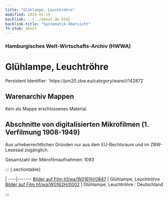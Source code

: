 ```yaml
---
title: "Glühlampe, Leuchtröhre"
modified: 2024-01-19
backlink: ../../about.de.html
backlink-title: "Systematik-Übersicht"
fn-stub: about
---
```


### Hamburgisches Welt-Wirtschafts-Archiv (HWWA)

# Glühlampe, Leuchtröhre

<div class="hint">Persistent Identifier: `https://pm20.zbw.eu/category/ware/i/142872`</div>







## Warenarchiv Mappen





Kein als Mappe erschlossenes Material.



<a id="filmsections" />

## Abschnitte von digitalisierten Mikrofilmen (1. Verfilmung 1908-1949)

<p>Aus urheberrechtlichen Gründen nur aus dem EU-Rechtsraum und im ZBW-Lesesaal zugänglich.</p>


<p>Gesamtzahl der Mikrofilmaufnahmen: 1093</p>





::: {.sectiontable}

 | 
----|-------
<a class="btn" href="https://pm20.zbw.eu/film/h1/wa/W0161H/0847" rel="nofollow">Bilder auf Film h1/wa/W0161H/0847</a> | Glühlampe, Leuchtröhre
<a class="btn" href="https://pm20.zbw.eu/film/h1/wa/W0162H/0002" rel="nofollow">Bilder auf Film h1/wa/W0162H/0002</a> | Glühlampe, Leuchtröhre : Deutschland


:::
















